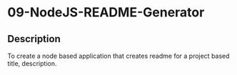 # 09-NodeJS-README-Generator

## Description
To create a node based application that creates readme for a project based title, description.

